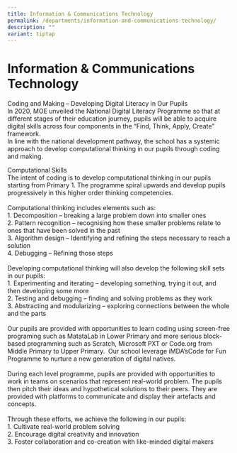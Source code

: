 ```yaml
---
title: Information & Communications Technology
permalink: /departments/information-and-communications-technology/
description: ""
variant: tiptap
---
```

<h1><strong>Information &amp; Communications Technology</strong></h1>
<p>Coding and Making – Developing Digital Literacy in Our Pupils
<br>In 2020, MOE unveiled the National Digital Literacy Programme so that
at different stages of their education journey, pupils will be able to
acquire digital skills across four components in the “Find, Think, Apply,
Create” framework.
<br>In line with the national development pathway, the school has a systemic
approach to develop computational thinking in our pupils through coding
and making.</p>
<p>Computational Skills
<br>The intent of coding is to develop computational thinking in our pupils
starting from Primary 1. The programme spiral upwards and develop pupils
progressively in this higher order thinking competencies.
<br>
<br>Computational thinking includes elements such as:
<br>1. Decomposition – breaking a large problem down into smaller ones
<br>2. Pattern recognition – recognising how these smaller problems relate
to ones that have been solved in the past
<br>3. Algorithm design – Identifying and refining the steps necessary to
reach a solution
<br>4. Debugging – Refining those steps
<br>
<br>Developing computational thinking will also develop the following skill
sets in our pupils:
<br>1. Experimenting and iterating – developing something, trying it out,
and then developing some more
<br>2. Testing and debugging – finding and solving problems as they work
<br>3. Abstracting and modularizing – exploring connections between the whole
and the parts
<br>
<br>Our pupils are provided with opportunities to learn coding using screen-free
programing such as MatataLab in Lower Primary and more serious block-based
programming such as Scratch, Microsoft PXT or Code.org from Middle Primary
to Upper Primary.&nbsp; Our school leverage iMDA’sCode for Fun Programme
to nurture a new generation of digital natives.
<br>
<br>During each level programme, pupils are provided with opportunities to
work in teams on scenarios that represent real-world problem. The pupils
then pitch their ideas and hypothetical solutions to their peers. They
are provided with platforms to communicate and display their artefacts
and concepts.
<br>
<br>Through these efforts, we achieve the following in our pupils:
<br>1. Cultivate real-world problem solving
<br>2. Encourage digital creativity and innovation
<br>3. Foster collaboration and co-creation with like-minded digital makers</p>